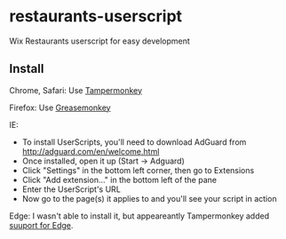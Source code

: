 # restaurants-userscript
Wix Restaurants userscript for easy development

## Install

Chrome, Safari: Use [Tampermonkey](https://tampermonkey.net/)

Firefox: Use [Greasemonkey](https://addons.mozilla.org/en-US/firefox/addon/greasemonkey/)

IE:

* To install UserScripts, you'll need to download AdGuard from http://adguard.com/en/welcome.html
* Once installed, open it up (Start -> Adguard)
* Click "Settings" in the bottom left corner, then go to Extensions
* Click "Add extension..." in the bottom left of the pane
* Enter the UserScript's URL
* Now go to the page(s) it applies to and you'll see your script in action

Edge: I wasn't able to install it, but appeareantly Tampermonkey added [suuport for Edge](https://tampermonkey.net/?ext=dhdg&browser=edge).
